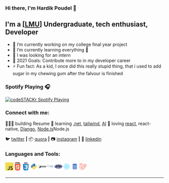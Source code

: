 ### Hi there, I'm Hardik Poudel 👋


## I'm a [[LMU]] Undergraduate, tech enthusiast, Developer

- 🔭 I’m currently working on  my college final year project
- 🌱 I’m currently learning everything 🤣
- 👯 I was looking for an intern
- 🥅 2021 Goals: Contribute more to in my developer career
- ⚡ Fun fact: As a kid, I once did this really stupid thing, that i used to add sugar in my chewing gum after the falvour is finished

### Spotify Playing 🎧
[<img src="https://now-playing-codestackr.vercel.app/api/spotify-playing" alt="codeSTACKr Spotify Playing" width="350" />](https://open.spotify.com/user/swyqyimdc12jajde4vpwd2x1b)

### Connect with me:

👨🏼‍💻 building Resume 
🧠 learning [.net], [tailwind][tailwind], [AI]
💜 loving [react][react], react-native, [Django][Django], [Node.js]Node.js

🐦 [twitter][twitter] **|** 
📦 [quora][quora] **|** 
📷 [instagram][instagram] **|** 
👔 [linkedin][linkedin]

[LMU]: https://www.londonmet.ac.uk/
[react]: http://reactjs.org
[Django]: https://www.djangoproject.com/
[Node.js]: https://nodejs.org/en/docs/
[gatsby]: https://gatsbyjs.org
[styled]: https://styled-components.com
[AI]: https://cloud.google.com/document-ai/docs
[.net]: https://docs.microsoft.com/en-us/dotnet/
[tailwind]: https://tailwindcss.com
[twitter]: https://twitter.com/Hardikpoudel3
[instagram]: https://instagram.com/hardikpoudel3
[linkedin]: https://linkedin.com/in/hardik-poudel
[quora]: https://www.quora.com/profile/Hardik-Poudel-2

### Languages and Tools:

<img align="left" alt="Visual Studio Code" width="26px" src="https://raw.githubusercontent.com/github/explore/80688e429a7d4ef2fca1e82350fe8e3517d3494d/topics/javascript/javascript.png" />
<img align="left" alt="Visual Studio Code" width="26px" src="https://raw.githubusercontent.com/github/explore/80688e429a7d4ef2fca1e82350fe8e3517d3494d/topics/html/html.png" />
<img align="left" alt="Visual Studio Code" width="26px" src="https://raw.githubusercontent.com/github/explore/80688e429a7d4ef2fca1e82350fe8e3517d3494d/topics/css/css.png" />

<img align="left" alt="Visual Studio Code" width="26px" src="https://raw.githubusercontent.com/github/explore/80688e429a7d4ef2fca1e82350fe8e3517d3494d/topics/python/python.png" />
<img align="left" alt="Visual Studio Code" width="26px" src="https://raw.githubusercontent.com/github/explore/80688e429a7d4ef2fca1e82350fe8e3517d3494d/topics/bash/bash.png" />
<img align="left" alt="Visual Studio Code" width="26px" src="https://raw.githubusercontent.com/github/explore/80688e429a7d4ef2fca1e82350fe8e3517d3494d/topics/java/java.png" />
<img align="left" alt="Visual Studio Code" width="26px" src="https://raw.githubusercontent.com/github/explore/80688e429a7d4ef2fca1e82350fe8e3517d3494d/topics/php/php.png" />
<img align="left" alt="Visual Studio Code" width="26px" src="https://raw.githubusercontent.com/github/explore/80688e429a7d4ef2fca1e82350fe8e3517d3494d/topics/react/react.png" />
<img align="left" alt="Visual Studio Code" width="26px" src="https://raw.githubusercontent.com/github/explore/80688e429a7d4ef2fca1e82350fe8e3517d3494d/topics/sql/sql.png" />
<img align="left" alt="Visual Studio Code" width="26px" src="https://raw.githubusercontent.com/github/explore/80688e429a7d4ef2fca1e82350fe8e3517d3494d/topics/laravel/laravel.png" />

<br />
<br />

---

